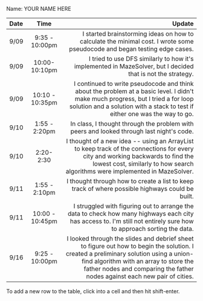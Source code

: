 Name: YOUR NAME HERE

| Date |      Time       |                                                                                                                                                                                                                                                       Update |
|:-----|:---------------:|-------------------------------------------------------------------------------------------------------------------------------------------------------------------------------------------------------------------------------------------------------------:|
| 9/09 | 9:35 - 10:00pm  |                                                                                                                                    I started brainstorming ideas on how to calculate the minimal cost. I wrote some pseudocode and began testing edge cases. |
| 9/09 |  10:00-10:10pm  |                                                                                                                                                  I tried to use DFS similarly to how it's implemented in MazeSolver, but I decided that is not the strategy. |
| 9/09 | 10:10 - 10:35pm |                                              I continued to write pseudocode and think about the problem at a basic level. I didn't make much progress, but I tried a for loop solution and a solution with a stack to test if either one was the way to go. |
| 9/10 |  1:55 - 2:20pm  |                                                                                                                                                                     In class, I thought through the problem with peers and looked through last night's code. |
| 9/10 |    2:20-2:30    |                                              I thought of a new idea -- using an ArrayList to keep track of the connections for every city and working backwards to find the lowest cost, similarly to how search algorithms were implemented in MazeSolver. |
| 9/11 |  1:55 - 2:10pm  |                                                                                                                                                              I thought through how to create a list to keep track of where possible highways could be built. |
| 9/11 | 10:00 - 10:45pm |                                                                                          I struggled with figuring out to arrange the data to check how many highways each city has access to. I'm still not entirely sure how to approach sorting the data. |
| 9/16 | 9:25 - 10:00pm  | I looked through the slides and debrief sheet to figure out how to begin the solution. I created a preliminary solution using a union-find algorithm with an array to store the father nodes and comparing the father nodes against each new pair of cities. |


To add a new row to the table, click into a cell and then hit shift-enter.